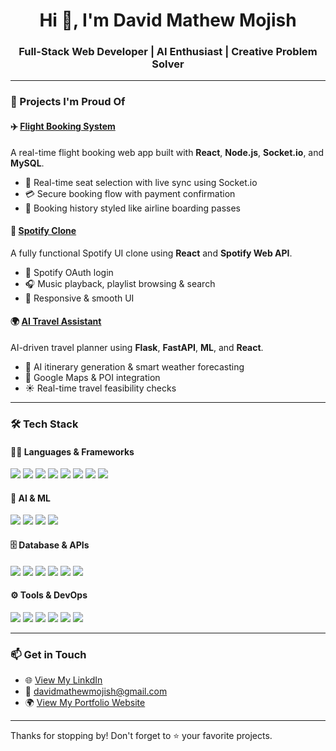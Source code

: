 <h1 align="center">Hi 👋, I'm David Mathew Mojish</h1>
<h3 align="center">Full-Stack Web Developer | AI Enthusiast | Creative Problem Solver</h3>

---

### 🚀 Projects I'm Proud Of

#### ✈️ [Flight Booking System](https://github.com/davzzd/Flight_Booking)
A real-time flight booking web app built with **React**, **Node.js**, **Socket.io**, and **MySQL**.

- 🔄 Real-time seat selection with live sync using Socket.io  
- 💳 Secure booking flow with payment confirmation  
- 🛫 Booking history styled like airline boarding passes  

#### 🎵 [Spotify Clone](https://github.com/davzzd/Spotify_Clone_REACT)
A fully functional Spotify UI clone using **React** and **Spotify Web API**.

- 🔐 Spotify OAuth login  
- 🎧 Music playback, playlist browsing & search  
- 📱 Responsive & smooth UI

#### 🌍 [AI Travel Assistant](https://github.com/davzzd/AI_Smart_Travel_Assistant)
AI-driven travel planner using **Flask**, **FastAPI**, **ML**, and **React**.

- 🧠 AI itinerary generation & smart weather forecasting  
- 📍 Google Maps & POI integration  
- ☀️ Real-time travel feasibility checks

---

### 🛠️ Tech Stack

#### 👨‍💻 Languages & Frameworks

<p align="left">
  <img src="https://img.shields.io/badge/JavaScript-F7DF1E?style=flat&logo=javascript&logoColor=black" />
  <img src="https://img.shields.io/badge/React-20232A?style=flat&logo=react&logoColor=61DAFB" />
  <img src="https://img.shields.io/badge/Vite-646CFF?style=flat&logo=vite&logoColor=white" />
  <img src="https://img.shields.io/badge/Node.js-339933?style=flat&logo=node.js&logoColor=white" />
  <img src="https://img.shields.io/badge/Express-000000?style=flat&logo=express&logoColor=white" />
  <img src="https://img.shields.io/badge/Python-3776AB?style=flat&logo=python&logoColor=white" />
  <img src="https://img.shields.io/badge/Flask-black?style=flat&logo=flask&logoColor=white" />
  <img src="https://img.shields.io/badge/FastAPI-009688?style=flat&logo=fastapi&logoColor=white" />
</p>

#### 🧠 AI & ML

<p align="left">
  <img src="https://img.shields.io/badge/TensorFlow-FF6F00?style=flat&logo=tensorflow&logoColor=white" />
  <img src="https://img.shields.io/badge/scikit--learn-F7931E?style=flat&logo=scikit-learn&logoColor=white" />
  <img src="https://img.shields.io/badge/Prophet-black?style=flat&logoColor=white" />
  <img src="https://img.shields.io/badge/Google%20Generative%20AI-4285F4?style=flat&logo=google&logoColor=white" />
</p>

#### 🗄️ Database & APIs

<p align="left">
  <img src="https://img.shields.io/badge/MySQL-4479A1?style=flat&logo=mysql&logoColor=white" />
  <img src="https://img.shields.io/badge/MongoDB-47A248?style=flat&logo=mongodb&logoColor=white" />
  <img src="https://img.shields.io/badge/Sequelize-03AFEF?style=flat&logo=sequelize&logoColor=white" />
  <img src="https://img.shields.io/badge/Spotify%20API-1DB954?style=flat&logo=spotify&logoColor=white" />
  <img src="https://img.shields.io/badge/Google%20Maps%20API-4285F4?style=flat&logo=googlemaps&logoColor=white" />
  <img src="https://img.shields.io/badge/WeatherBit%20API-FF7F50?style=flat&logo=cloud&logoColor=white" />
</p>

#### ⚙️ Tools & DevOps

<p align="left">
  <img src="https://img.shields.io/badge/Git-F05032?style=flat&logo=git&logoColor=white" />
  <img src="https://img.shields.io/badge/GitHub-181717?style=flat&logo=github&logoColor=white" />
  <img src="https://img.shields.io/badge/Postman-FF6C37?style=flat&logo=postman&logoColor=white" />
  <img src="https://img.shields.io/badge/VS%20Code-007ACC?style=flat&logo=visual-studio-code&logoColor=white" />
  <img src="https://img.shields.io/badge/Netlify-00C7B7?style=flat&logo=netlify&logoColor=white" />
  <img src="https://img.shields.io/badge/Vercel-000000?style=flat&logo=vercel&logoColor=white" />
</p>

---

### 📫 Get in Touch

- 🌐 [View My LinkdIn](https://www.linkedin.com/in/david-mathew-mojish-87602026b)
- 📧 [davidmathewmojish@gmail.com](mailto:davidmathewmojish@gmail.com)
- 🌍 [View My Portfolio Website](https://davidportfolio2109.netlify.app/)

---


Thanks for stopping by! Don't forget to ⭐️ your favorite projects.
